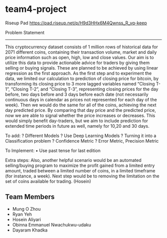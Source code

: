 # team4-project

Riseup Pad
https://pad.riseup.net/p/H9d3HHx6M4Qwnss_R_vq-keep


Problem Statement
________________________________________
This cryptocurrency dataset consists of 1 million rows of historical data for 2071 different coins, containing their transaction volume, market and daily price information such as open, high, low and close values.
Our aim is to utilize this data to provide actionable advice for traders by giving them selling or buying signals. 
These are planned to be achieved by using linear regression as the first approach. As the first step and to experiment the data, we limited our calculation to prediction of closing price for bitcoin, by transforming its closing price to 3 more lagged variables named “Closing T-1”, “Closing T-2”, and “Closing T-3”, representing closing prices for the day before, two days before and 3 days before each date (not necessarily continuous days in calendar as prices not represented for each day of the week). Then we would do the same for all of the coins, achieving the next day predicted price. By comparing that day price and the predicted price, now we are able to signal whether the price increases or decreases.
This would simply benefit day-traders, but we aim to include prediction for extended time periods in future as well, namely for 10,20 and 30 days.

To add:
? Different Models
? Use Deep Learning Models
? Turning it into a Classification problem
? Confidence Metric
? Error Metric, Precision Metric

To Implement:
•	Use past tense for last edition

Extra steps:
Also, another helpful scenario would be an automated selling/buying program to maximize the profit gained from a limited entry amount, traded between a limited number of coins, in a limited timeframe (for instance, a week). Next step would be to removing the limitation on the set of coins available for trading. (Hosein)


## Team Members
* Mung O Zhou
* Ryan Yeh
* Hosein Aliyari
* Obinna Emmanuel Nwachukwu-udaku
* Dayaram Khadka

